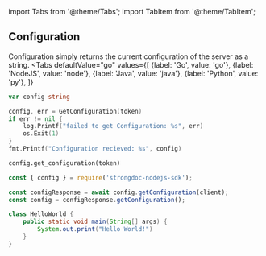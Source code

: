 import Tabs from '@theme/Tabs';
import TabItem from '@theme/TabItem';

## Configuration

Configuration simply returns the current configuration of the server
as a string.
<Tabs
  defaultValue="go"
  values={[
      {label: 'Go', value: 'go'},
      {label: 'NodeJS', value: 'node'},
      {label: 'Java', value: 'java'},
      {label: 'Python', value: 'py'},
    ]}
>
<TabItem value="go">

```go
var config string

config, err = GetConfiguration(token)
if err != nil {
    log.Printf("failed to get Configuration: %s", err)
    os.Exit(1)
}
fmt.Printf("Configuration recieved: %s", config)
```
</TabItem>
<TabItem value="py">

```py
config.get_configuration(token)
```

</TabItem>
<TabItem value="node">

```javascript
const { config } = require('strongdoc-nodejs-sdk');

const configResponse = await config.getConfiguration(client);
const config = configResponse.getConfiguration();
```

</TabItem>
<TabItem value="java">

```java
class HelloWorld {
    public static void main(String[] args) {
        System.out.print("Hello World!")
    }
}
```
</TabItem>
</Tabs>

